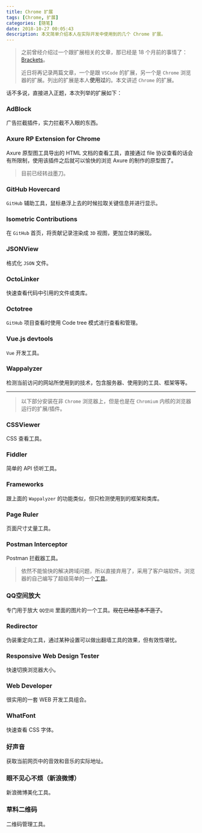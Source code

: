 ```yaml
---
title: Chrome 扩展
tags: [Chrome, 扩展]
categories: [随笔]
date: 2018-10-27 00:05:43
description: 本文简单介绍本人在实际开发中使用到的几个 Chrome 扩展。
---
```


> 之前曾经介绍过一个跟扩展相关的文章，那已经是 18 个月前的事情了：[Brackets](/article/brackets-emmet.html)。
>
> 近日将再记录两篇文章，一个是跟 `VSCode` 的扩展，另一个是 `Chrome` 浏览器的扩展。列出的扩展是本人**使用过**的。本文讲述 `Chrome` 的扩展。

话不多说，直接进入正题，本次列举的扩展如下：

### AdBlock

广告拦截插件，实力拦截不入眼的东西。

### Axure RP Extension for Chrome

Axure 原型图工具导出的 HTML 文档的查看工具，直接通过 file 协议查看的话会有所限制，使用该插件之后就可以愉快的浏览 Axure 的制作的原型图了。

> 目前已经转战墨刀。

### GitHub Hovercard

`GitHub` 辅助工具，鼠标悬浮上去的时候拉取关键信息并进行显示。

### Isometric Contributions

在 `GitHub` 首页，将贡献记录渲染成 `3D` 视图，更加立体的展现。

### JSONView

格式化 `JSON` 文件。

### OctoLinker

快速查看代码中引用的文件或类库。

### Octotree

`GitHub` 项目查看时使用 Code tree 模式进行查看和管理。

### Vue.js devtools

`Vue` 开发工具。

### Wappalyzer

检测当前访问的网站所使用到的技术，包含服务器、使用到的工具、框架等等。

**************

> 以下部分安装在非 `Chrome` 浏览器上，但是也是在 `Chromium` 内核的浏览器运行的扩展/插件。

### CSSViewer

CSS 查看工具。

### Fiddler

简单的 API 侦听工具。

### Frameworks

跟上面的 `Wappalyzer` 的功能类似，但只检测使用到的框架和类库。

### Page Ruler

页面尺寸丈量工具。

### Postman Interceptor

Postman 拦截器工具。

> 依然不能愉快的解决跨域问题，所以直接弃用了，采用了客户端软件。浏览器的自己编写了超级简单的一个[工具](https://hdk4.com/garden/tools/api-test.html)。

### QQ空间放大

专门用于放大 `QQ空间` 里面的图片的一个工具。~~现在已经基本不逛了~~。

### Redirector

伪装重定向工具，通过某种设置可以做出翻墙工具的效果，但有效性堪忧。

### Responsive Web Design Tester

快速切换浏览器大小。

### Web Developer

很实用的一套 WEB 开发工具组合。

### WhatFont

快速查看 CSS 字体。

### 好声音

获取当前网页中的音效和音乐的实际地址。

### 眼不见心不烦（新浪微博）

新浪微博美化工具。

### 草料二维码

二维码管理工具。
